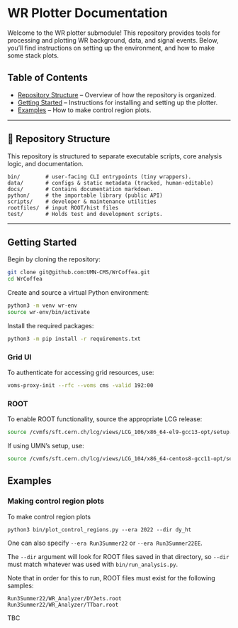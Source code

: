 # WR Plotter Documentation

Welcome to the WR plotter submodule! This repository provides tools for processing and plotting WR background, data, and signal events. Below, you’ll find instructions on setting up the environment, and how to make some stack plots.

## Table of Contents
- [Repository Structure](README.md#repository-structure) – Overview of how the repository is organized.
- [Getting Started](README.md#getting-started) – Instructions for installing and setting up the plotter.
- [Examples](README.md#examples) – How to make control region plots.
---

## 📂 Repository Structure
This repository is structured to separate executable scripts, core analysis logic, and documentation.

```
bin/        # user-facing CLI entrypoints (tiny wrappers).
data/       # configs & static metadata (tracked, human-editable)
docs/       # Contains documentation markdown.
python/     # the importable library (public API)
scripts/    # developer & maintenance utilities
rootfiles/  # input ROOT/hist files 
test/       # Holds test and development scripts.
```

---

## Getting Started
Begin by cloning the repository:
```bash
git clone git@github.com:UMN-CMS/WrCoffea.git
cd WrCoffea
```
Create and source a virtual Python environment:
```bash
python3 -m venv wr-env
source wr-env/bin/activate
```
Install the required packages:
```bash
python3 -m pip install -r requirements.txt
```

### Grid UI
To authenticate for accessing grid resources, use:
```bash
voms-proxy-init --rfc --voms cms -valid 192:00
```

### ROOT
To enable ROOT functionality, source the appropriate LCG release:
```bash
source /cvmfs/sft.cern.ch/lcg/views/LCG_106/x86_64-el9-gcc13-opt/setup.sh
```
If using UMN’s setup, use:
```bash
source /cvmfs/sft.cern.ch/lcg/views/LCG_104/x86_64-centos8-gcc11-opt/setup.sh
```

## Examples

### Making control region plots
To make control region plots 
```
python3 bin/plot_control_regions.py --era 2022 --dir dy_ht
```
One can also specify `--era Run3Summer22` or `--era Run3Summer22EE`.

The `--dir` argument will look for ROOT files saved in that directory, so `--dir` must match whatever was used with `bin/run_analysis.py`.

Note that in order for this to run, ROOT files must exist for the following samples:
```
Run3Summer22/WR_Analyzer/DYJets.root
Run3Summer22/WR_Analyzer/TTbar.root
```
TBC
